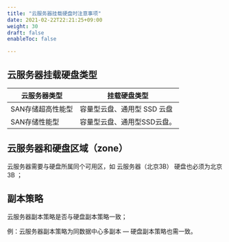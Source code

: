 ```yaml
---
title: "云服务器挂载硬盘时注意事项"
date: 2021-02-22T22:21:25+09:00
weight: 30
draft: false
enableToc: false

---
```


##  云服务器挂载硬盘类型

| 云服务器类型                | 挂载硬盘类型         |
| ------------------- | -------------- |
| SAN存储超高性能型 | 容量型云盘、通用型 SSD 云盘 |
| SAN存储性能型 | 容量型云盘、通用型SSD云盘。 |

##  云服务器和硬盘区域（zone）

云服务器需要与硬盘所属同个可用区，如 云服务器（北京3B） 硬盘也必须为北京3B ；

## 副本策略

云服务器副本策略是否与硬盘副本策略一致；   

例：云服务器副本策略为同数据中心多副本 — 硬盘副本策略也需一致。